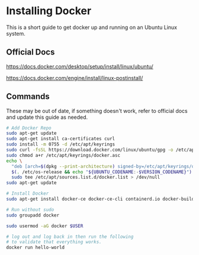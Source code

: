 # Installing Docker

This is a short guide to get docker up and running on an Ubuntu Linux system.

## Official Docs

https://docs.docker.com/desktop/setup/install/linux/ubuntu/

https://docs.docker.com/engine/install/linux-postinstall/

## Commands

These may be out of date, if something doesn't work, refer to official docs and update this guide as needed.

```bash
# Add Docker Repo
sudo apt-get update
sudo apt-get install ca-certificates curl
sudo install -m 0755 -d /etc/apt/keyrings
sudo curl -fsSL https://download.docker.com/linux/ubuntu/gpg -o /etc/apt/keyrings/docker.asc
sudo chmod a+r /etc/apt/keyrings/docker.asc
echo \
  "deb [arch=$(dpkg --print-architecture) signed-by=/etc/apt/keyrings/docker.asc] https://download.docker.com/linux/ubuntu \
  $(. /etc/os-release && echo "${UBUNTU_CODENAME:-$VERSION_CODENAME}") stable" | \
  sudo tee /etc/apt/sources.list.d/docker.list > /dev/null
sudo apt-get update
```

```bash
# Install Docker
sudo apt-get install docker-ce docker-ce-cli containerd.io docker-buildx-plugin docker-compose-plugin
```

```bash
# Run without sudo
sudo groupadd docker

sudo usermod -aG docker $USER

# log out and log back in then run the following
# to validate that everything works.
docker run hello-world

```
